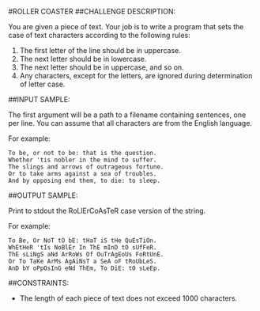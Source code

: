#ROLLER COASTER
##CHALLENGE DESCRIPTION:


You are given a piece of text. Your job is to write a program that sets the case of text characters according to the following rules:

1. The first letter of the line should be in uppercase.
2. The next letter should be in lowercase.
3. The next letter should be in uppercase, and so on.
4. Any characters, except for the letters, are ignored during determination of letter case.

##INPUT SAMPLE:

The first argument will be a path to a filename containing sentences, one per line. You can assume that all characters are from the English language.

For example:

    To be, or not to be: that is the question.
    Whether 'tis nobler in the mind to suffer.
    The slings and arrows of outrageous fortune.
    Or to take arms against a sea of troubles.
    And by opposing end them, to die: to sleep.

##OUTPUT SAMPLE:

Print to stdout the RoLlErCoAsTeR case version of the string.

For example:

    To Be, Or NoT tO bE: tHaT iS tHe QuEsTiOn.
    WhEtHeR 'tIs NoBlEr In ThE mInD tO sUfFeR.
    ThE sLiNgS aNd ArRoWs Of OuTrAgEoUs FoRtUnE.
    Or To TaKe ArMs AgAiNsT a SeA oF tRoUbLeS.
    AnD bY oPpOsInG eNd ThEm, To DiE: tO sLeEp.


##CONSTRAINTS:

*  The length of each piece of text does not exceed 1000 characters.
